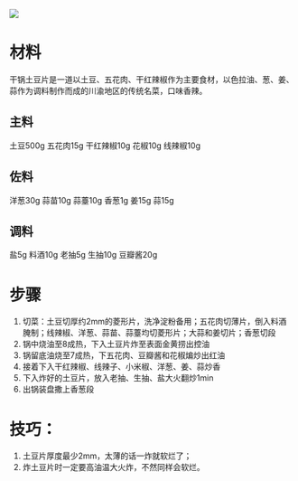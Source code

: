 ![](images/9d82d158ccbf6c815c66dd63b63eb13532fa40ec.jpg)
# 材料
干锅土豆片是一道以土豆、五花肉、干红辣椒作为主要食材，以色拉油、葱、姜、蒜作为调料制作而成的川渝地区的传统名菜，口味香辣。
## 主料
土豆500g 五花肉15g 干红辣椒10g 花椒10g 线辣椒10g
## 佐料
洋葱30g 蒜苗10g 蒜薹10g 香葱1g 姜15g 蒜15g
## 调料
盐5g 料酒10g 老抽5g 生抽10g 豆瓣酱20g
# 步骤
1. 切菜：土豆切厚约2mm的菱形片，洗净淀粉备用；五花肉切薄片，倒入料酒腌制；线辣椒、洋葱、蒜苗、蒜薹均切菱形片；大蒜和姜切片；香葱切段
2. 锅中烧油至8成热，下入土豆片炸至表面金黄捞出控油
3. 锅留底油烧至7成热，下五花肉、豆瓣酱和花椒煸炒出红油
4. 接着下入干红辣椒、线辣子、小米椒、洋葱、姜、蒜炒香
5. 下入炸好的土豆片，放入老抽、生抽、盐大火翻炒1min
6. 出锅装盘撒上香葱段
# 技巧：
1. 土豆片厚度最少2mm，太薄的话一炸就软烂了；
2. 炸土豆片时一定要高油温大火炸，不然同样会软烂。